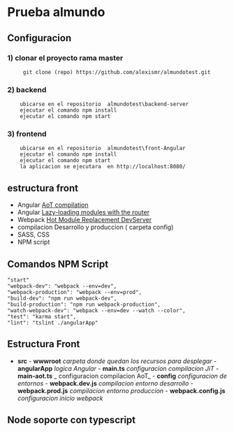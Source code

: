 # Prueba almundo

## Configuracion

### 1)  clonar el proyecto rama master 

```git
     git clone (repo) https://github.com/alexismr/almundotest.git
```
### 2)  backend

```node 
    ubicarse en el repositorio  almundotest\backend-server
    ejecutar el comando npm install
    ejecutar el comando npm start  
```
### 3)  frontend
```script 
    ubicarse en el repositorio  almundotest\front-Angular
    ejecutar el comando npm install
    ejecutar el comando npm start 
    la aplicacion se ejecutara  en http://localhost:8080/
```
## estructura front
- Angular [AoT compilation](https://angular.io/guide/aot-compiler)
- Angular [Lazy-loading modules with the router](https://angular.io/guide/ngmodule#lazy-loading-modules-with-the-router)
- Webpack  [Hot Module Replacement DevServer](https://webpack.js.org/configuration/dev-server/)
- compilacion Desarrollo y produccion ( carpeta config)
- SASS, CSS
- NPM script 
## Comandos NPM Script
```
"start"
"webpack-dev": "webpack --env=dev",
"webpack-production": "webpack --env=prod",
"build-dev": "npm run webpack-dev",
"build-production": "npm run webpack-production",
"watch-webpack-dev": "webpack --env=dev --watch --color",
"test": "karma start",
"lint": "tslint ./angularApp"
```
## Estructura Front
- **src**
		- **wwwroot** _carpeta donde quedan los recursos para desplegar_
		- **angularApp** _logica Angular_
			- **main.ts** _configuracion compilacion JiT_
			- **main-aot.ts** _ configuracion compilacion  AoT_	
		- **config** _configuracion de entornos_
			- **webpack.dev.js** _compilacion entorno desarrollo_
			- **webpack.prod.js** _compilacion entorno produccion_
		- **webpack.config.js** _configuracion inicio webpack_
  
## Node soporte  con typescript

